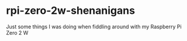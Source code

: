 # rpi-zero-2w-shenanigans
Just some things I was doing when fiddling around with my Raspberry Pi Zero 2 W
